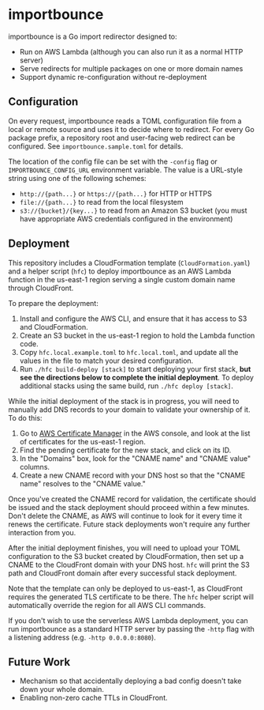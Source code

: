 # importbounce

importbounce is a Go import redirector designed to:

* Run on AWS Lambda (although you can also run it as a normal HTTP server)
* Serve redirects for multiple packages on one or more domain names
* Support dynamic re-configuration without re-deployment

## Configuration

On every request, importbounce reads a TOML configuration file from a local or
remote source and uses it to decide where to redirect. For every Go package
prefix, a repository root and user-facing web redirect can be configured. See
`importbounce.sample.toml` for details.

The location of the config file can be set with the `-config` flag or
`IMPORTBOUNCE_CONFIG_URL` environment variable. The value is a URL-style string
using one of the following schemes:

* `http://{path...}` or `https://{path...}` for HTTP or HTTPS
* `file://{path...}` to read from the local filesystem
* `s3://{bucket}/{key...}` to read from an Amazon S3 bucket (you must have
  appropriate AWS credentials configured in the environment)

## Deployment

This repository includes a CloudFormation template (`CloudFormation.yaml`) and
a helper script (`hfc`) to deploy importbounce as an AWS Lambda function in the
us-east-1 region serving a single custom domain name through CloudFront.

To prepare the deployment:

1. Install and configure the AWS CLI, and ensure that it has access to S3 and
   CloudFormation.
2. Create an S3 bucket in the us-east-1 region to hold the Lambda function code.
3. Copy `hfc.local.example.toml` to `hfc.local.toml`, and update all the values
   in the file to match your desired configuration.
4. Run `./hfc build-deploy [stack]` to start deploying your first stack, **but
   see the directions below to complete the initial deployment**. To deploy
   additional stacks using the same build, run `./hfc deploy [stack]`.

While the initial deployment of the stack is in progress, you will need to
manually add DNS records to your domain to validate your ownership of it. To do
this:

1. Go to [AWS Certificate Manager][acm] in the AWS console, and look at the
   list of certificates for the us-east-1 region.
2. Find the pending certificate for the new stack, and click on its ID.
3. In the "Domains" box, look for the "CNAME name" and "CNAME value" columns.
4. Create a new CNAME record with your DNS host so that the "CNAME name"
   resolves to the "CNAME value."

Once you've created the CNAME record for validation, the certificate should be
issued and the stack deployment should proceed within a few minutes. Don't
delete the CNAME, as AWS will continue to look for it every time it renews the
certificate. Future stack deployments won't require any further interaction
from you.

[acm]: https://us-east-1.console.aws.amazon.com/acm/home?region=us-east-1#/certificates/list

After the initial deployment finishes, you will need to upload your TOML
configuration to the S3 bucket created by CloudFormation, then set up a CNAME
to the CloudFront domain with your DNS host. `hfc` will print the S3 path and
CloudFront domain after every successful stack deployment.

Note that the template can only be deployed to us-east-1, as CloudFront
requires the generated TLS certificate to be there. The `hfc` helper script
will automatically override the region for all AWS CLI commands.

If you don't wish to use the serverless AWS Lambda deployment, you can run
importbounce as a standard HTTP server by passing the `-http` flag with a
listening address (e.g. `-http 0.0.0.0:8080`).

## Future Work

* Mechanism so that accidentally deploying a bad config doesn't take down your
  whole domain.
* Enabling non-zero cache TTLs in CloudFront.
